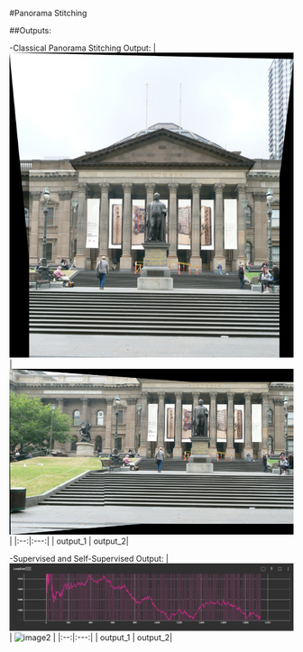#Panorama Stitching

##Outputs:

-Classical Panorama Stitching Output:
| ![image1](./Phase1/Outputs/mypano1.png) | ![image2](./Phase1/Outputs/mypano2.png) |
|:--:|:---:|
| output_1 | output_2|


-Supervised and Self-Supervised Output:
| ![image1](./Phase2/deep_output/supervisedlos.jpeg) | ![image2](./Phase1/Outputs/unsuervisedlos.jpg) |
|:--:|:---:|
| output_1 | output_2|
